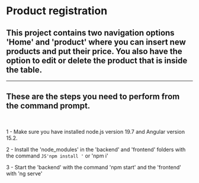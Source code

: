 # Product registration   


## This project contains two navigation options 'Home' and 'product' where you can insert new products and put their price. You also have the option to edit or delete the product that is inside the table.


---
## These are the steps you need to perform from the command prompt. 
<br>


1 -  Make sure you have installed node.js version 19.7 and Angular version 15.2.

2 - Install the 'node_modules' in the 'backend' and 'frontend' folders with the command 
```JS'npm install '``` 
or 'npm i'

3 - Start the 'backend' with the command 'npm start' 
and the 'frontend' with 'ng serve'

